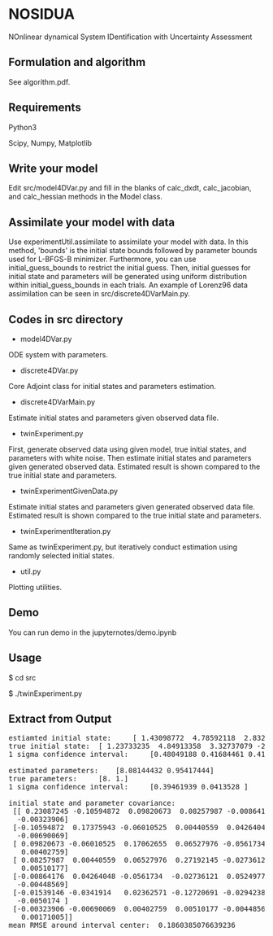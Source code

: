 # NOSIDUA

NOnlinear dynamical System IDentification with Uncertainty Assessment

## Formulation and algorithm
See algorithm.pdf.

## Requirements
Python3

Scipy, Numpy, Matplotlib

## Write your model
Edit src/model4DVar.py and fill in the blanks of calc_dxdt, calc_jacobian, and calc_hessian methods in the Model class.

## Assimilate your model with data
Use experimentUtil.assimilate to assimilate your model with data.
In this method, 'bounds' is the initial state bounds followed by parameter bounds used for L-BFGS-B minimizer.
Furthermore, you can use initial_guess_bounds to restrict the initial guess.
Then, initial guesses for initial state and parameters will be generated using uniform distribution within initial_guess_bounds in each trials.
An example of Lorenz96 data assimilation can be seen in src/discrete4DVarMain.py.

## Codes in src directory
* model4DVar.py

ODE system with parameters.

* discrete4DVar.py

Core Adjoint class for initial states and parameters estimation.

* discrete4DVarMain.py

Estimate initial states and parameters given observed data file.

* twinExperiment.py

First, generate observed data using given model, true initial states, and parameters with white noise. Then estimate initial states and parameters given generated observed data. Estimated result is shown compared to the true initial state and parameters.

* twinExperimentGivenData.py

Estimate initial states and parameters given generated observed data file. Estimated result is shown compared to the true initial state and parameters.

* twinExperimentIteration.py

Same as twinExperiment.py, but iteratively conduct estimation using randomly selected initial states.

* util.py

Plotting utilities.

## Demo
You can run demo in the jupyternotes/demo.ipynb

## Usage
$ cd src

$ ./twinExperiment.py

## Extract from Output
<pre>
estiamted initial state:	 [ 1.43098772  4.78592118  2.83295792 -3.17975449 -0.29395921]
true initial state:	 [ 1.23733235  4.84913358  3.32737079 -2.91346056 -0.66036993]
1 sigma confidence interval:	 [0.48049188 0.41684461 0.41306967 0.52146088 0.22912386]

estimated parameters:	 [8.08144432 0.95417444]
true parameters:	 [8. 1.]
1 sigma confidence interval:	 [0.39461939 0.0413528 ]

initial state and parameter covariance:
 [[ 0.23087245 -0.10594872  0.09820673  0.08257987 -0.00864176 -0.01539146
  -0.00323906]
 [-0.10594872  0.17375943 -0.06010525  0.00440559  0.04264048 -0.0341914
  -0.00690069]
 [ 0.09820673 -0.06010525  0.17062655  0.06527976 -0.0561734   0.02362571
   0.00402759]
 [ 0.08257987  0.00440559  0.06527976  0.27192145 -0.02736121 -0.12720691
   0.00510177]
 [-0.00864176  0.04264048 -0.0561734  -0.02736121  0.05249774 -0.02942388
  -0.00448569]
 [-0.01539146 -0.0341914   0.02362571 -0.12720691 -0.02942388  0.15572446
  -0.0050174 ]
 [-0.00323906 -0.00690069  0.00402759  0.00510177 -0.00448569 -0.0050174
   0.00171005]]
mean RMSE around interval center:  0.1860385076639236
</pre>

